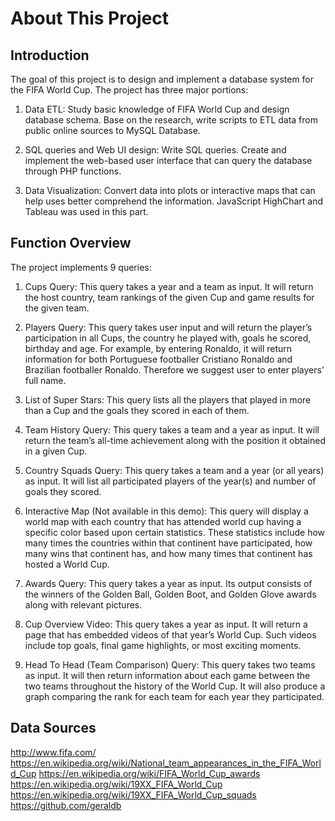 # About This Project


## Introduction

The goal of this project is to design and implement a database system for the FIFA World Cup. The project has three major portions:

1. Data ETL: Study basic knowledge of FIFA World Cup and design database schema. Base on the research, write scripts to ETL data from public online sources to MySQL Database.

2. SQL queries and Web UI design: Write SQL queries. Create and implement the web-based user interface that can query the database through PHP functions.

3. Data Visualization: Convert data into plots or interactive maps that can help uses better comprehend the information. JavaScript HighChart and Tableau was used in this part.

## Function Overview

The project implements 9 queries:

1. Cups Query: This query takes a year and a team as input. It will return the host country, team rankings of the given Cup and game results for the given team.

2. Players Query: This query takes user input and will return the player’s participation in all Cups, the country he played with, goals he scored, birthday and age. For example, by entering Ronaldo, it will return information for both Portuguese footballer Cristiano Ronaldo and Brazilian footballer Ronaldo. Therefore we suggest user to enter players’ full name.

3. List of Super Stars: This query lists all the players that played in more than a Cup and the goals they scored in each of them.

4. Team History Query: This query takes a team and a year as input. It will return the team’s all-time achievement along with the position it obtained in a given Cup.

5. Country Squads Query: This query takes a team and a year (or all years) as input. It will list all participated players of the year(s) and number of goals they scored.

6. Interactive Map (Not available in this demo): This query will display a world map with each country that has attended world cup having a specific color based upon certain statistics. These statistics include how many times the countries within that continent have participated, how many wins that continent has, and how many times that continent has hosted a World Cup.

7. Awards Query: This query takes a year as input. Its output consists of the winners of the Golden Ball, Golden Boot, and Golden Glove awards along with relevant pictures.

8. Cup Overview Video: This query takes a year as input. It will return a page that has embedded videos of that year’s World Cup. Such videos include top goals, final game highlights, or most exciting moments.

9. Head To Head (Team Comparison) Query: This query takes two teams as input. It will then return information about each game between the two teams throughout the history of the World Cup. It will also produce a graph comparing the rank for each team for each year they participated.

## Data Sources
http://www.fifa.com/ https://en.wikipedia.org/wiki/National_team_appearances_in_the_FIFA_World_Cup https://en.wikipedia.org/wiki/FIFA_World_Cup_awards https://en.wikipedia.org/wiki/19XX_FIFA_World_Cup https://en.wikipedia.org/wiki/19XX_FIFA_World_Cup_squads
https://github.com/geraldb
